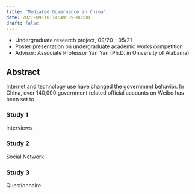 ```yaml
---
title: "Mediated Governance in China"
date: 2021-09-10T14:49:39+08:00
draft: false
---
```


 - Undergraduate research project, 09/20 - 05/21
 - Poster presentation on undergraduate academic works competition
 - Advisor: Associate Professor Yan Yan (Ph.D. in University of Alabama)

## Abstract 
Internet and technology use have changed the government behavior. In China, over 140,000 government related official accounts on Weibo has been set to 

### Study 1
Interviews

### Study 2
Social Network

### Study 3
Questionnaire



